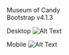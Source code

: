 Museum of Candy
<br> Bootstrap v4.1.3

Desktop
![Alt Text](https://github.com/0xArina/Bootstrap-practice/blob/main/desktop-gif.gif)

Mobile
![Alt Text](https://github.com/0xArina/Bootstrap-practice/blob/main/ezgif.com-gif-maker.gif)

